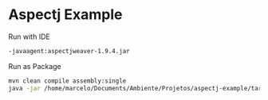 # Aspectj Example

Run with IDE
```sh
-javaagent:aspectjweaver-1.9.4.jar
```

Run as Package
```sh
mvn clean compile assembly:single
java -jar /home/marcelo/Documents/Ambiente/Projetos/aspectj-example/target/aspectj-example-1.0-SNAPSHOT-jar-with-dependencies.jar
```

